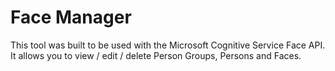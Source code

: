 # Face Manager

This tool was built to be used with the Microsoft Cognitive Service Face API.  It allows you to view / edit / delete Person Groups, Persons and Faces.

